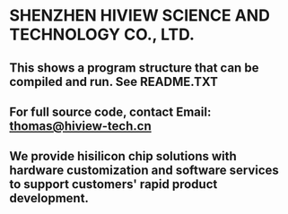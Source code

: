# SHENZHEN HIVIEW SCIENCE AND TECHNOLOGY CO., LTD.  
## This shows a program structure that can be compiled and run. See README.TXT 
## For full source code, contact Email: thomas@hiview-tech.cn  
## We provide hisilicon chip solutions with hardware customization and software services to support customers' rapid product development.
##   
